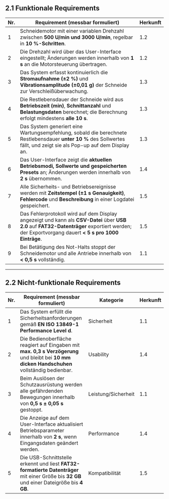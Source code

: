 ## 2.1 Funktionale Requirements

| Nr. | Requirement (messbar formuliert) | Herkunft |
|-----|----------------------------------|-----------|
| 1 | Schneidemotor mit einer variablen Drehzahl zwischen **500 U/min und 3000 U/min**, regelbar in **10 %-Schritten**. | 1.2 |
| 2 | Die Drehzahl wird über das User-Interface eingestellt; Änderungen werden innerhalb von **1 s** an die Motorsteuerung übertragen. | 1.2 |
| 3 | Das System erfasst kontinuierlich die **Stromaufnahme (±2 %)** und **Vibrationsamplitude (±0,01 g)** der Schneide zur Verschleißüberwachung. | 1.3 |
| 4 | Die Restlebensdauer der Schneide wird aus **Betriebszeit (min)**, **Schnittanzahl** und **Belastungsdaten** berechnet; die Berechnung erfolgt mindestens **alle 10 s**. | 1.3 |
| 5 | Das System generiert eine Wartungsempfehlung, sobald die berechnete Restlebensdauer **unter 10 %** des Sollwertes fällt, und zeigt sie als Pop-up auf dem Display an. | 1.3 |
| 6 | Das User-Interface zeigt die **aktuellen Betriebsmodi, Sollwerte und gespeicherten Presets** an; Änderungen werden innerhalb von **2 s** übernommen. | 1.4 |
| 7 | Alle Sicherheits- und Betriebsereignisse werden mit **Zeitstempel (±1 s Genauigkeit)**, **Fehlercode** und **Beschreibung** in einer Logdatei gespeichert. | 1.5 |
| 8 | Das Fehlerprotokoll wird auf dem Display angezeigt und kann als **CSV-Datei** über **USB 2.0** auf **FAT32-Datenträger** exportiert werden; der Exportvorgang dauert **< 5 s pro 1000 Einträge**. | 1.5 |
| 9 | Bei Betätigung des Not-Halts stoppt der Schneidemotor und alle Antriebe innerhalb von **< 0,5 s** vollständig. | 1.1 |

---

## 2.2 Nicht-funktionale Requirements

| Nr. | Requirement (messbar formuliert) | Kategorie | Herkunft |
|-----|----------------------------------|------------|-----------|
| 1 | Das System erfüllt die Sicherheitsanforderungen gemäß **EN ISO 13849-1 Performance Level d**. | Sicherheit | 1.1 |
| 2 | Die Bedienoberfläche reagiert auf Eingaben mit **max. 0,3 s Verzögerung** und bleibt bei **10 mm dicken Handschuhen** vollständig bedienbar. | Usability | 1.4 |
| 3 | Beim Auslösen der Schutzausrüstung werden alle gefährdenden Bewegungen innerhalb von **0,5 s ± 0,05 s** gestoppt. | Leistung/Sicherheit | 1.1 |
| 4 | Die Anzeige auf dem User-Interface aktualisiert Betriebsparameter innerhalb von **2 s**, wenn Eingangsdaten geändert werden. | Performance | 1.4 |
| 5 | Die USB-Schnittstelle erkennt und liest **FAT32-formatierte Datenträger** mit einer Größe bis **32 GB** und einer Dateigröße bis **4 GB**. | Kompatibilität | 1.5 |
